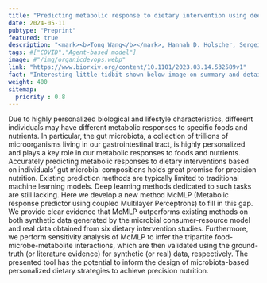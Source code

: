 ```yaml
---
title: "Predicting metabolic response to dietary intervention using deep learning"
date: 2024-05-11
pubtype: "Preprint"
featured: true
description: "<mark><b>Tong Wang</b></mark>, Hannah D. Holscher, Sergei Maslov, Frank B. Hu, Scott T. Weiss, Yang-Yu Liu, <i>In Press at <b>Nature Communications</b>, 2024</i>"
tags: #["COVID","Agent-based model"]
image: #"/img/organicdevops.webp"
link: "https://www.biorxiv.org/content/10.1101/2023.03.14.532589v1"
fact: "Interesting little tidbit shown below image on summary and detail page"
weight: 400
sitemap:
  priority : 0.8
---
```


Due to highly personalized biological and lifestyle characteristics, different individuals may have different metabolic responses to specific foods and nutrients. In particular, the gut microbiota, a collection of trillions of microorganisms living in our gastrointestinal tract, is highly personalized and plays a key role in our metabolic responses to foods and nutrients. Accurately predicting metabolic responses to dietary interventions based on individuals’ gut microbial compositions holds great promise for precision nutrition. Existing prediction methods are typically limited to traditional machine learning models. Deep learning methods dedicated to such tasks are still lacking. Here we develop a new method McMLP (Metabolic response predictor using coupled Multilayer Perceptrons) to fill in this gap. We provide clear evidence that McMLP outperforms existing methods on both synthetic data generated by the microbial consumer-resource model and real data obtained from six dietary intervention studies. Furthermore, we perform sensitivity analysis of McMLP to infer the tripartite food-microbe-metabolite interactions, which are then validated using the ground-truth (or literature evidence) for synthetic (or real) data, respectively. The presented tool has the potential to inform the design of microbiota-based personalized dietary strategies to achieve precision nutrition.